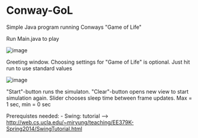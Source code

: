 # Conway-GoL
Simple Java program running Conways "Game of Life"

Run Main.java to play

![image](https://user-images.githubusercontent.com/84565766/119494339-7e195980-bd61-11eb-8631-03ab4fb52018.png)

Greeting window. Choosing settings for "Game of Life" is optional. Just hit run to use standard values

![image](https://user-images.githubusercontent.com/84565766/119494541-b325ac00-bd61-11eb-86d6-37806b7741dd.png)

"Start"-button runs the simulaton.
"Clear"-button opens new view to start simulation again.
Slider chooses sleep time between frame updates. Max = 1 sec, min = 0 sec



Prerequistes needed:
      - Swing: tutorial --> http://web.cs.ucla.edu/~miryung/teaching/EE379K-Spring2014/SwingTutorial.html
